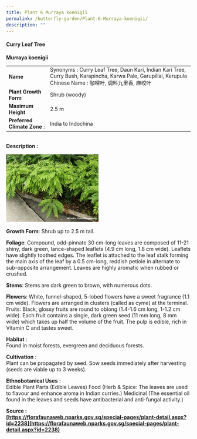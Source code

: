 ```yaml
---
title: Plant 6 Murraya koenigii
permalink: /butterfly-garden/Plant-6-Murraya-koenigii/
description: ""
---
```


#### **Curry Leaf Tree**


**Murraya koenigii**  
  

|                          |                                                                                                                                                                                 |
|--------------------------|---------------------------------------------------------------------------------------------------------------------------------------------------------------------------------|
|           **Name**           |     Synonyms : Curry Leaf Tree, Daun Kari, Indian Kari Tree, Curry Bush, Karapincha, Karwa Pale,             Garupillai, Kerupula     Chinese Name : 咖哩叶, 调料九里香, 麻绞叶 |
|     **Plant Growth Form**    |     Shrub (woody)                                                                                                                                                               |
|       **Maximum Height**     |     2.5 m                                                                                                                                                                       |
| **Preferred Climate Zone** : |     India to Indochina                                                                                                                                                          |
  
  
   
**Description :**  
  
<img style="width:50%;height:50%" src="/images/Butterfly%20Garden/B6.png">


**Growth Form**: Shrub up to 2.5 m tall.

**Foliage**: Compound, odd-pinnate 30 cm-long leaves are composed of 11-21 shiny, dark green, lance-shaped leaflets (4.9 cm long, 1.8 cm wide). Leaflets have slightly toothed edges. The leaflet is attached to the leaf stalk forming the main axis of the leaf by a 0.5 cm-long, reddish petiole in alternate to sub-opposite arrangement. Leaves are highly aromatic when rubbed or crushed.

**Stems**: Stems are dark green to brown, with numerous dots.

**Flowers**: White, funnel-shaped, 5-lobed flowers have a sweet fragrance (1.1 cm wide). Flowers are arranged in clusters (called as cyme) at the terminal. Fruits: Black, glossy fruits are round to oblong (1.4-1.6 cm long, 1-1.2 cm wide). Each fruit contains a single, dark green seed (11 mm long, 8 mm wide) which takes up half the volume of the fruit. The pulp is edible, rich in Vitamin C and tastes sweet.

  

**Habitat** :  
Found in moist forests, evergreen and deciduous forests.

**Cultivation** :  
Plant can be propagated by seed. Sow seeds immediately after harvesting (seeds are viable up to 3 weeks).

**Ethnobotanical Uses** :  
Edible Plant Parts (Edible Leaves) Food (Herb & Spice: The leaves are used to flavour and enhance aroma in Indian curries.) Medicinal (The essential oil found in the leaves and seeds have antibacterial and anti-fungal activity.)

  

**Source :  
[https://florafaunaweb.nparks.gov.sg/special-pages/plant-detail.aspx?id=2238](https://florafaunaweb.nparks.gov.sg/special-pages/plant-detail.aspx?id=2238)**